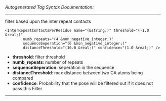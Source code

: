 _Autogenerated Tag Syntax Documentation:_

---
filter based upon the inter repeat contacts

```
<InterRepeatContactsPerResidue name="(&string;)" threshold="(-1.0 &real;)"
        numb_repeats="(4 &non_negative_integer;)"
        sequenceSeperation="(6 &non_negative_integer;)"
        distanceThreshold="(10.0 &real;)" confidence="(1.0 &real;)" />
```

-   **threshold**: filter threshold
-   **numb_repeats**: number of repeats
-   **sequenceSeperation**: seperation in the sequence
-   **distanceThreshold**: max distance between two CA atoms being compared
-   **confidence**: Probability that the pose will be filtered out if it does not pass this Filter

---
